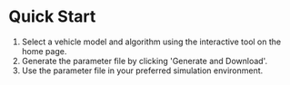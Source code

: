 
# Quick Start

1. Select a vehicle model and algorithm using the interactive tool on the home page.
2. Generate the parameter file by clicking 'Generate and Download'.
3. Use the parameter file in your preferred simulation environment.
